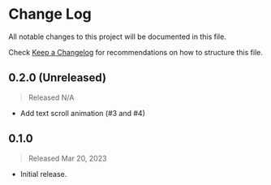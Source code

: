 # Change Log

All notable changes to this project will be documented in this file.

Check [Keep a Changelog](http://keepachangelog.com/) for recommendations on how to structure this file.


## 0.2.0 (Unreleased)
> Released N/A

* Add text scroll animation (#3 and #4)

## 0.1.0
> Released Mar 20, 2023

* Initial release.
